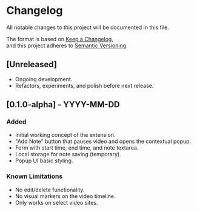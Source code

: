 # Changelog

All notable changes to this project will be documented in this file.

The format is based on [Keep a Changelog](https://keepachangelog.com/en/1.0.0/),  
and this project adheres to [Semantic Versioning](https://semver.org/spec/v2.0.0.html).

## [Unreleased]

- Ongoing development.
- Refactors, experiments, and polish before next release.

## [0.1.0-alpha] - YYYY-MM-DD

### Added

- Initial working concept of the extension.
- "Add Note" button that pauses video and opens the contextual popup.
- Form with start time, end time, and note textarea.
- Local storage for note saving (temporary).
- Popup UI basic styling.

### Known Limitations

- No edit/delete functionality.
- No visual markers on the video timeline.
- Only works on select video sites.
